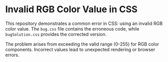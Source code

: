 # Invalid RGB Color Value in CSS
This repository demonstrates a common error in CSS: using an invalid RGB color value.  The `bug.css` file contains the erroneous code, while `bugSolution.css` provides the corrected version.

The problem arises from exceeding the valid range (0-255) for RGB color components.  Incorrect values lead to unexpected rendering or browser errors.